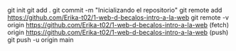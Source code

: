 git init
git add .
git commit -m "Inicializando el repositorio"
git remote add https://github.com/Erika-t02/1-web-d-becalos-intro-a-la-web
git remote -v
origin https://github.com/Erika-t02/1-web-d-becalos-intro-a-la-web (fetch)
origin https://github.com/Erika-t02/1-web-d-becalos-intro-a-la-web (push)
git push -u origin main
